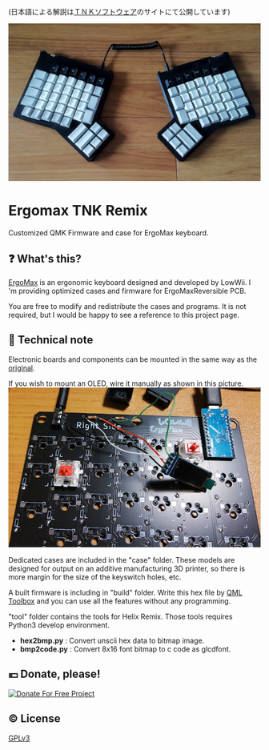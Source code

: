 (日本語による解説は[ＴＮＫソフトウェア](https://www.tnksoft.com/soft/iot/ergomax/)のサイトにて公開しています)

![Keyboard image](images/ergomax.jpg)

# Ergomax TNK Remix
Customized QMK Firmware and case for ErgoMax keyboard.

## :question: What's this?
[ErgoMax](https://github.com/LouWii/ErgoMax) is an ergonomic keyboard designed and developed by LowWii. I 'm providing optimized cases and firmware for ErgoMaxReversible PCB.

You are free to modify and redistribute the cases and programs. It is not required, but I would be happy to see a reference to this project page.

## :memo: Technical note

Electronic boards and components can be mounted in the same way as the [original](https://github.com/LouWii/ErgoMax/blob/master/Guide/ASSEMBLY.md).

If you wish to mount an OLED, wire it manually as shown in this picture.
![Mount an OLED](images/oled.jpg)

Dedicated cases are included in the "case" folder. These models are designed for output on an additive manufacturing 3D printer, so there is more margin for the size of the keyswitch holes, etc.

A built firmware is including in "build" folder. Write this hex file by [QML Toolbox](https://qmk.fm/toolbox/) and you can use all the features without any programming.

"tool" folder contains the tools for Helix Remix. Those tools requires Python3 develop environment.
- **hex2bmp.py** : Convert unscii hex data to bitmap image.
- **bmp2code.py** : Convert 8x16 font bitmap to c code as glcdfont.

## :yen: Donate, please!
[![Donate For Free Project](https://www.tnksoft.com/donate/donate.svg "Donate For Free Project")](https://www.tnksoft.com/donate/)

## :copyright: License
[GPLv3](https://www.gnu.org/licenses/gpl-3.0.html)